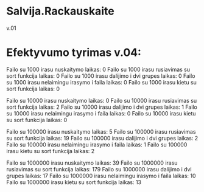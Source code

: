 # Salvija.Rackauskaite
v.01

# Efektyvumo tyrimas v.04:

Failo su 1000 irasu nuskaitymo laikas: 0
Failo su 1000 irasu rusiavimas su sort funkcija laikas: 0
Failo su 1000 irasu dalijimo i dvi grupes laikas: 0
Failo su 1000 irasu nelaimingu irasymo i faila laikas: 0
Failo su 1000 irasu kietu su sort funkcija laikas: 0

Failo su 10000 irasu nuskaitymo laikas: 0
Failo su 10000 irasu rusiavimas su sort funkcija laikas: 2
Failo su 10000 irasu dalijimo i dvi grupes laikas: 1
Failo su 10000 irasu nelaimingu irasymo i faila laikas: 0
Failo su 10000 irasu kietu su sort funkcija laikas: 0

Failo su 100000 irasu nuskaitymo laikas: 5
Failo su 100000 irasu rusiavimas su sort funkcija laikas: 19
Failo su 100000 irasu dalijimo i dvi grupes laikas: 2
Failo su 100000 irasu nelaimingu irasymo i faila laikas: 1
Failo su 100000 irasu kietu su sort funkcija laikas: 2

Failo su 1000000 irasu nuskaitymo laikas: 39
Failo su 1000000 irasu rusiavimas su sort funkcija laikas: 179
Failo su 1000000 irasu dalijimo i dvi grupes laikas: 17
Failo su 1000000 irasu nelaimingu irasymo i faila laikas: 10
Failo su 1000000 irasu kietu su sort funkcija laikas: 13

